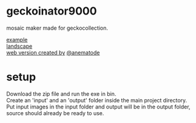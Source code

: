 # geckoinator9000
 mosaic maker made for geckocollection.

[example](https://youtu.be/L4Iy6brUc1k)  
[landscape](https://cdn.discordapp.com/attachments/841534003756007458/881963113518362664/DSCN5763.png)  
[web version created by](https://anematode.github.io/capstone-project/) [@anematode](https://github.com/anematode)  

# setup
 Download the zip file and run the exe in bin.  
 Create an 'input' and an 'output' folder inside the main project directory.  
 Put input images in the input folder and output will be in the output folder, source should already be ready to use.
